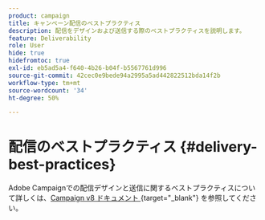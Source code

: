 ```yaml
---
product: campaign
title: キャンペーン配信のベストプラクティス
description: 配信をデザインおよび送信する際のベストプラクティスを説明します。
feature: Deliverability
role: User
hide: true
hidefromtoc: true
exl-id: eb5ad5a4-f640-4b26-b04f-b5567761d996
source-git-commit: 42cec0e9bede94a2995a5ad442822512bda14f2b
workflow-type: tm+mt
source-wordcount: '34'
ht-degree: 50%

---
```


# 配信のベストプラクティス {#delivery-best-practices}

Adobe Campaignでの配信デザインと送信に関するベストプラクティスについて詳しくは、[Campaign v8 ドキュメント ](https://experienceleague.adobe.com/ja/docs/campaign/campaign-v8/send/delivery-best-practices){target="_blank"} を参照してください。
